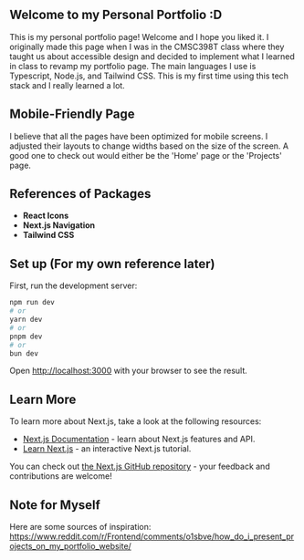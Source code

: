 ## Welcome to my Personal Portfolio :D
This is my personal portfolio page! Welcome and I hope you liked it. I originally made this page when I was in the CMSC398T class where they taught us about accessible design and decided to implement what I learned in class to revamp my portfolio page. The main languages I use is Typescript, Node.js, and Tailwind CSS. This is my first time using this tech stack and I really learned a lot. 


## Mobile-Friendly Page
I believe that all the pages have been optimized for mobile screens. I adjusted their layouts to change widths based on the size of the screen. A good one to check out would either be the 'Home' page or the 'Projects' page.

## References of Packages
- **React Icons**
- **Next.js Navigation**
- **Tailwind CSS**

## Set up (For my own reference later)

First, run the development server:

```bash
npm run dev
# or
yarn dev
# or
pnpm dev
# or
bun dev
```

Open [http://localhost:3000](http://localhost:3000) with your browser to see the result.

## Learn More

To learn more about Next.js, take a look at the following resources:

- [Next.js Documentation](https://nextjs.org/docs) - learn about Next.js features and API.
- [Learn Next.js](https://nextjs.org/learn) - an interactive Next.js tutorial.

You can check out [the Next.js GitHub repository](https://github.com/vercel/next.js) - your feedback and contributions are welcome!


## Note for Myself 
Here are some sources of inspiration:
https://www.reddit.com/r/Frontend/comments/o1sbve/how_do_i_present_projects_on_my_portfolio_website/
